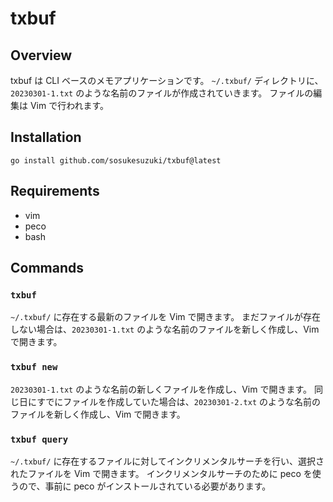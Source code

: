 # txbuf

## Overview

txbuf は CLI ベースのメモアプリケーションです。
`~/.txbuf/` ディレクトリに、`20230301-1.txt` のような名前のファイルが作成されていきます。
ファイルの編集は Vim で行われます。

## Installation

```
go install github.com/sosukesuzuki/txbuf@latest
```

## Requirements

- vim
- peco
- bash

## Commands

### `txbuf`

`~/.txbuf/` に存在する最新のファイルを Vim で開きます。
まだファイルが存在しない場合は、`20230301-1.txt` のような名前のファイルを新しく作成し、Vim で開きます。

### `txbuf new`

`20230301-1.txt` のような名前の新しくファイルを作成し、Vim で開きます。
同じ日にすでにファイルを作成していた場合は、`20230301-2.txt` のような名前のファイルを新しく作成し、Vim で開きます。

### `txbuf query`

`~/.txbuf/` に存在するファイルに対してインクリメンタルサーチを行い、選択されたファイルを Vim で開きます。
インクリメンタルサーチのために peco を使うので、事前に peco がインストールされている必要があります。
